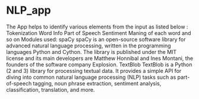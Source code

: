 # NLP_app
The App helps to identify various elements from the input as listed below :  Tokenization Word Info Part of Speech Sentiment Maning of each word and so on  Modules used: spaCy spaCy is an open-source software library for advanced natural language processing, written in the programming languages Python and Cython. The library is published under the MIT license and its main developers are Matthew Honnibal and Ines Montani, the founders of the software company Explosion.   TextBlob TextBlob is a Python (2 and 3) library for processing textual data. It provides a simple API for diving into common natural language processing (NLP) tasks such as part-of-speech tagging, noun phrase extraction, sentiment analysis, classification, translation, and more.
